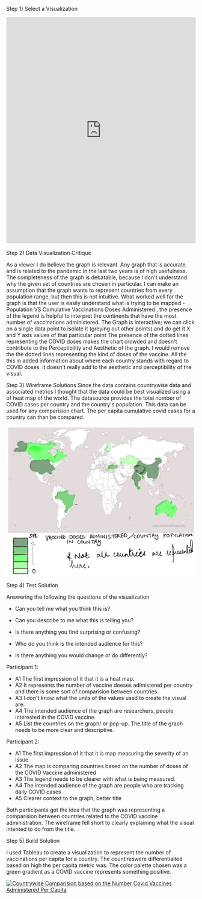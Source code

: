 Step 1) Select a Visualization 

<iframe src="https://ourworldindata.org/grapher/cumulative-covid-19-vaccinations-vs-population" loading="lazy" style="width: 100%; height: 600px; border: 0px none;"></iframe>


Step 2) Data Visualization Critique

<p>
 
 As a viewer I do believe the graph is relevant. Any graph that is accurate and is related to the pandemic in the last two years is of high usefulness. The  completeness of the graph is debatable, because I don't understand why the given set of countries are chosen in particular. I can make an assumption that the graph wants to represent countries from every population range, but then this is not intuitive. 
 What worked well for the graph is that the user is easily understand what is trying to be mapped - Population VS Cumulative Vaccinations  Doses Administered , the presence of the legend is helpful to interpret the continents that have the most number of vaccinations administered.
The Graph is interactive; we can click on a single data point to isolate it (greying out other points)  and do get it X and Y axis values of that particular point
 The presence of the dotted lines representing the COVID doses makes the chart crowded and doesn't contribute to the Perceptibility and Aesthetic of the graph.
I would remove the the dotted lines representing the kind of doses of the vaccine. All the this in added information about where each country stands with regard to COVID doses, it doesn't really add to the aesthetic and perceptibility of the visual.
 </p>

Step 3) Wireframe Solutions
Since the data contains countrywise data and associated metrics I thought that the data could be best visualized using a of heat map of the world. The datasource provides the total number of COVID cases per country and the country's population. This data can be used for any comparision chart.
The per capita cumulative covid cases for a country can than be compared.

<img src="https://github.com/saachit-12/portfolio/blob/main/Image-1.jpg">


Step 4) Test Solution

Answering the following the questions of the visualization

- Can you tell me what you think this is?

- Can you describe to me what this is telling you?

- Is there anything you find surprising or confusing?

- Who do you think is the intended audience for this?

- Is there anything you would change or do differently?

Participant 1:
 - A1 The first impression of it that it is a heat map. 
 - A2 It represents the number of vaccine doeses adimistered per country and there is some sort of comparision between countries.
 - A3 I don't know what the units of the values used to create the visual are. 
 - A4 The intended audience of the graph are researchers, people interested in the COVID vaccine. 
 - A5 List the countries on the graph/ or pop-up. The title of the graph needs to be more clear and descriptive. 

Participant 2:
- A1 The first impression of it that it is map measuring the severity of an issue
- A2 The map is comparing countries based on the number of doses of the COVID Vaccine administered
- A3 The legend needs to be clearer with what is being measured.
- A4 The intended audience of the graph are people who are tracking daily COVID cases
- A5 Clearer context to the graph, better title

Both participants got the idea that the graph was representing a comparision between countries related to the COVID vaccine administration. The wireframe fell short to clearly explaining what the visual intented to do from the title.


Step 5) Build Solution

I used  Tableau to create a visualization to represent the number of vaccinations per capita for a country. The countireswere differentiaited based on high the per capita metric was. The color palette chosen was a green gradient as a COVID vaccine represents something positive.

<div class='tableauPlaceholder' id='viz1636433754861' style='position: relative'><noscript><a href='#'><img alt=' Countrywise Comparision based on the  Number Covid Vaccines Administered Per Capita  ' src='https:&#47;&#47;public.tableau.com&#47;static&#47;images&#47;Re&#47;RedesignedDataVisualization&#47;Sheet1&#47;1_rss.png' style='border: none' /></a></noscript><object class='tableauViz'  style='display:none;'><param name='host_url' value='https%3A%2F%2Fpublic.tableau.com%2F' /> <param name='embed_code_version' value='3' /> <param name='site_root' value='' /><param name='name' value='RedesignedDataVisualization&#47;Sheet1' /><param name='tabs' value='no' /><param name='toolbar' value='yes' /><param name='static_image' value='https:&#47;&#47;public.tableau.com&#47;static&#47;images&#47;Re&#47;RedesignedDataVisualization&#47;Sheet1&#47;1.png' /> <param name='animate_transition' value='yes' /><param name='display_static_image' value='yes' /><param name='display_spinner' value='yes' /><param name='display_overlay' value='yes' /><param name='display_count' value='yes' /><param name='language' value='en-US' /><param name='filter' value='publish=yes' /></object></div>                <script type='text/javascript'>                    var divElement = document.getElementById('viz1636433754861');                    var vizElement = divElement.getElementsByTagName('object')[0];                    vizElement.style.width='100%';vizElement.style.height=(divElement.offsetWidth*0.75)+'px';                    var scriptElement = document.createElement('script');                    scriptElement.src = 'https://public.tableau.com/javascripts/api/viz_v1.js';                    vizElement.parentNode.insertBefore(scriptElement, vizElement);                </script>
